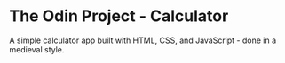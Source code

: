 # The Odin Project - Calculator

A simple calculator app built with HTML, CSS, and JavaScript - done in a medieval style.